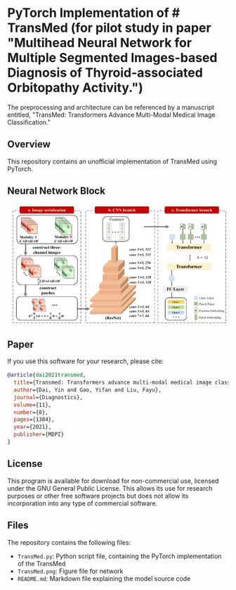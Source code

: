 # PyTorch Implementation of # TransMed (for pilot study in paper "Multihead Neural Network for Multiple Segmented Images-based Diagnosis of Thyroid-associated Orbitopathy Activity.")
 
The preprocessing and architecture can be referenced by a manuscript entitled, "TransMed: Transformers Advance Multi-Modal Medical Image Classification." 

## Overview
This repository contains an unofficial implementation of TransMed using PyTorch.<br/>


## Neural Network Block
![Local Image](TransMed.png "TransMed")
## Paper
If you use this software for your research, please cite:

```bibtex
@article{dai2021transmed,
  title={Transmed: Transformers advance multi-modal medical image classification},
  author={Dai, Yin and Gao, Yifan and Liu, Fayu},
  journal={Diagnostics},
  volume={11},
  number={8},
  pages={1384},
  year={2021},
  publisher={MDPI}
}
```

## License
This program is available for download for non-commercial use, licensed under the GNU General Public License. This allows its use for research purposes or other free software projects but does not allow its incorporation into any type of commercial software.

## Files
The repository contains the following files:
- `TransMed.py`: Python script file, containing the PyTorch implementation of the TransMed
- `TransMed.png`: Figure file for network
- `README.md`: Markdown file explaining the model source code
